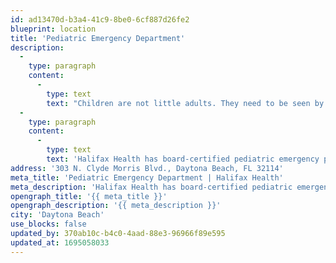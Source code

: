 ```yaml
---
id: ad13470d-b3a4-41c9-8be0-6cf887d26fe2
blueprint: location
title: 'Pediatric Emergency Department'
description:
  -
    type: paragraph
    content:
      -
        type: text
        text: "Children are not little adults. They need to be seen by specialists that are trained specifically for pediatric care. We understand how stressful it can be when your child requires medical attention, and we are here to provide support and answer any questions you may have regarding your child's health."
  -
    type: paragraph
    content:
      -
        type: text
        text: 'Halifax Health has board-certified pediatric emergency physicians that provide compassionate care in a loving environment, seven days a week, 24 hours ad day, 365 days a year.'
address: '303 N. Clyde Morris Blvd., Daytona Beach, FL 32114'
meta_title: 'Pediatric Emergency Department | Halifax Health'
meta_description: 'Halifax Health has board-certified pediatric emergency physicians that provide compassionate care in a loving environment, seven days a week, 24 hours a day, 365 days a year.'
opengraph_title: '{{ meta_title }}'
opengraph_description: '{{ meta_description }}'
city: 'Daytona Beach'
use_blocks: false
updated_by: 370ab10c-b4c0-4aad-88e3-96966f89e595
updated_at: 1695058033
---
```

